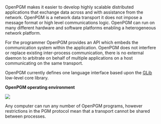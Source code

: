 OpenPGM makes it easier to develop highly scalable distributed applications that exchange data across and with assistance from the network.  OpenPGM is a network data transport it does not impose a message format or high level communications logic.  OpenPGM can run on many different hardware and software platforms enabling a heterogeneous network platform.

For the programmer OpenPGM provides an API which embeds the communication system within the application.  OpenPGM does not interfere or replace existing inter-process communication, there is no external daemon to arbitrate on behalf of multiple applications on a host communicating on the same transport.

OpenPGM currently defines one language interface based upon the [GLib](http://library.gnome.org/devel/glib/) low-level core library.


**OpenPGM operating environment**

<img src='http://miru.hk/wiki/OpenPGM_operating_environment.png' />

Any computer can run any number of OpenPGM programs, however restrictions in the PGM protocol mean that a transport cannot be shared between processes.
